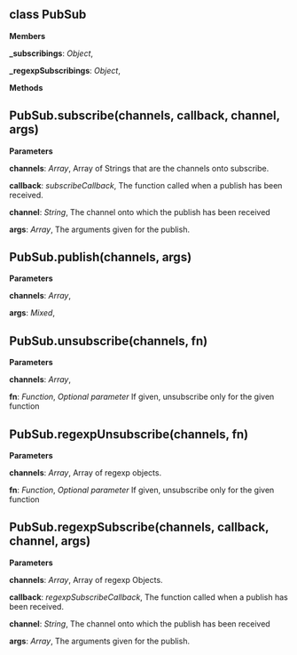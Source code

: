 class PubSub
------------
**Members**

**_subscribings**:  *Object*,  


**_regexpSubscribings**:  *Object*,  


**Methods**

PubSub.subscribe(channels, callback, channel, args)
---------------------------------------------------
**Parameters**

**channels**:  *Array*,  Array of Strings that are the channels onto subscribe.

**callback**:  *subscribeCallback*,  The function called when a publish has been received.

**channel**:  *String*,  The channel onto which the publish has been received

**args**:  *Array*,  The arguments given for the publish.

PubSub.publish(channels, args)
------------------------------
**Parameters**

**channels**:  *Array*,  


**args**:  *Mixed*,  


PubSub.unsubscribe(channels, fn)
--------------------------------
**Parameters**

**channels**:  *Array*,  


**fn**:  *Function*,  *Optional parameter* If given, unsubscribe only for the given function

PubSub.regexpUnsubscribe(channels, fn)
--------------------------------------
**Parameters**

**channels**:  *Array*,  Array of regexp objects.

**fn**:  *Function*,  *Optional parameter* If given, unsubscribe only for the given function

PubSub.regexpSubscribe(channels, callback, channel, args)
---------------------------------------------------------
**Parameters**

**channels**:  *Array*,  Array of regexp Objects.

**callback**:  *regexpSubscribeCallback*,  The function called when a publish has been received.

**channel**:  *String*,  The channel onto which the publish has been received

**args**:  *Array*,  The arguments given for the publish.

